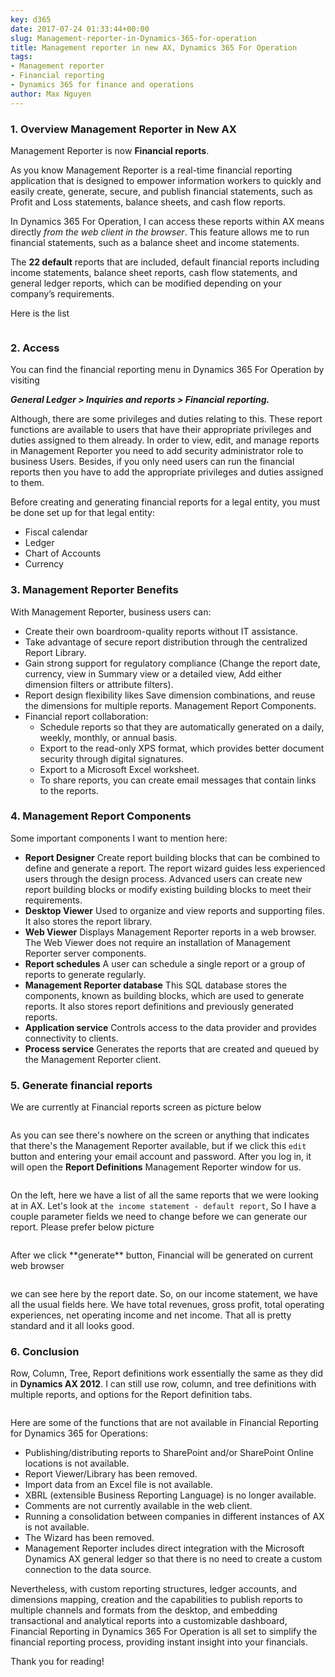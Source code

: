 ```yaml
---
key: d365
date: 2017-07-24 01:33:44+00:00
slug: Management-reporter-in-Dynamics-365-for-operation
title: Management reporter in new AX, Dynamics 365 For Operation
tags:
- Management reporter
- Financial reporting
- Dynamics 365 for finance and operations
author: Max Nguyen
---
```


### 1. Overview Management Reporter in New AX
Management Reporter is now **Financial reports**.

As you know Management Reporter is a real-time financial reporting application that is designed to empower information workers to quickly and easily create, generate, secure, and publish financial statements, such as Profit and Loss statements, balance sheets, and cash flow reports. 

In Dynamics 365 For Operation, I can access these reports within AX means directly *from the web client in the browser*. This feature allows me to run financial statements, such as a balance sheet and income statements. 

The **22 default** reports that are included, default financial reports including income statements, balance sheet reports, cash flow statements, and general ledger reports, which can be modified depending on your company’s requirements. 

Here is the list
<figure class='center '>
  <a href="{{site.url}}/assets/imagesposts/Financial_reports.png"><img src="{{site.url}}/assets/imagesposts/Financial_reports.png" alt=""></a>
</figure>

<!-- more -->

### 2. Access
You can find the financial reporting menu in Dynamics 365 For Operation by visiting 

_**General Ledger > Inquiries and reports > Financial reporting.**_

Although, there are some privileges and duties relating to this. These report functions are available to users that have their appropriate privileges and duties assigned to them already.
In order to view, edit, and manage reports in Management Reporter you need to add security administrator role to business Users. Besides, if you only need users can run the financial reports then you have to add the appropriate privileges and duties assigned to them.

Before creating and generating financial reports for a legal entity, you must be done set up for that legal entity:

  * Fiscal calendar
  * Ledger
  * Chart of Accounts
  * Currency

### 3. Management Reporter Benefits
With Management Reporter, business users can:

  * Create their own boardroom-quality reports without IT assistance. 
  * Take advantage of secure report distribution through the centralized Report Library. 
  * Gain strong support for regulatory compliance (Change the report date, currency, view in Summary view or a detailed view, Add either dimension filters or attribute filters).
  * Report design flexibility likes Save dimension combinations, and reuse the dimensions for multiple reports. Management Report Components.
  * Financial report collaboration:
	* Schedule reports so that they are automatically generated on a daily, weekly, monthly, or annual basis.
	* Export to the read-only XPS format, which provides better document security through digital signatures.
	* Export to a Microsoft Excel worksheet.
	* To share reports, you can create email messages that contain links to the reports.

### 4. Management Report Components
Some important components I want to mention here:

  * **Report Designer**
Create report building blocks that can be combined to define and generate a report. The report wizard guides less experienced users through the design process. Advanced users can create new report building blocks or modify existing building blocks to meet their requirements.
  * **Desktop Viewer** 
Used to organize and view reports and supporting files. It also stores the report library. 
  * **Web Viewer** 
Displays Management Reporter reports in a web browser. The Web Viewer does not require an installation of Management Reporter server components. 
  * **Report schedules** 
A user can schedule a single report or a group of reports to generate regularly. 
  * **Management Reporter database**
This SQL database stores the components, known as building blocks, which are used to generate reports. It also stores report definitions and previously generated reports. 
  * **Application service** 
Controls access to the data provider and provides connectivity to clients. 
  * **Process service** 
Generates the reports that are created and queued by the Management Reporter client. 

### 5. Generate financial reports
We are currently at Financial reports screen as picture below

<figure class='center '>
  <a href="{{site.url}}/assets/imagesposts/2017-04-10_11h56_15.png"><img src="{{site.url}}/assets/imagesposts/2017-04-10_11h56_15.png" alt=""></a>
</figure>

As you can see there's nowhere on the screen or anything that indicates that there's the Management Reporter available, but if we click this `edit` button and entering your email account and password. After you log in, it will open the **Report Definitions** Management Reporter window for us. 

<figure class='center '>
  <a href="{{site.url}}/assets/imagesposts/2017-04-10_11h57_20.png"><img src="{{site.url}}/assets/imagesposts/2017-04-10_11h57_20.png" alt=""></a>
</figure>

On the left, here we have a list of all the same reports that we were looking at in AX.
Let's look at `the income statement - default report`, So I have a couple parameter fields we need to change before we can generate our report. Please prefer below picture
<figure class='center '>
  <a href="{{site.url}}/assets/imagesposts/2017-04-10_12h08_53.png"><img src="{{site.url}}/assets/imagesposts/2017-04-10_12h08_53.png" alt=""></a>
</figure>
After we click **generate** button, Financial will be generated on current web browser
<figure class='center '>
  <a href="{{site.url}}/assets/imagesposts/2017-04-10_12h11_29.png"><img src="{{site.url}}/assets/imagesposts/2017-04-10_12h11_29.png" alt=""></a>
</figure>
we can see here by the report date.  So, on our income statement, we have all the usual fields here.  We have total revenues, gross profit, total operating experiences, net operating income and net income. That all is pretty standard and it all looks good.

### 6. Conclusion
Row, Column, Tree, Report definitions work essentially the same as they did in **Dynamics AX 2012**. I can still use row, column, and tree definitions with multiple reports, and options for the Report definition tabs.

<figure class='center '>
  <a href="{{site.url}}/assets/imagesposts/2017-04-10_14h57_51.png"><img src="{{site.url}}/assets/imagesposts/2017-04-10_14h57_51.png" alt=""></a>
</figure>

Here are some of the functions that are not available in Financial Reporting for Dynamics 365 for Operations:

  * Publishing/distributing reports to SharePoint and/or SharePoint Online locations is not available.
  * Report Viewer/Library has been removed.
  * Import data from an Excel file is not available.
  * XBRL (extensible Business Reporting Language) is no longer available.
  * Comments are not currently available in the web client.
  * Running a consolidation between companies in different instances of AX is not available.
  * The Wizard has been removed.
  * Management Reporter includes direct integration with the Microsoft Dynamics AX general ledger so that there is no need to create a custom connection to the data source.

Nevertheless, with custom reporting structures, ledger accounts, and dimensions mapping, creation and the capabilities to publish reports to multiple channels and formats from the desktop, and embedding transactional and analytical reports into a customizable dashboard, Financial Reporting in Dynamics 365 For Operation is all set to simplify the financial reporting process, providing instant insight into your financials.

Thank you for reading!